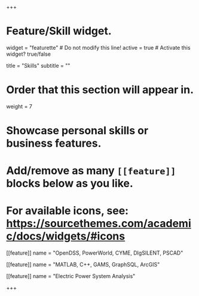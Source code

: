 +++
# Feature/Skill widget.
widget = "featurette"  # Do not modify this line!
active = true  # Activate this widget? true/false

title = "Skills"
subtitle = ""

# Order that this section will appear in.
weight = 7

# Showcase personal skills or business features.
# 
# Add/remove as many `[[feature]]` blocks below as you like.
# 
# For available icons, see: https://sourcethemes.com/academic/docs/widgets/#icons

[[feature]]
  name = "OpenDSS, PowerWorld, CYME, DIgSILENT, PSCAD"

  
[[feature]]
  name = "MATLAB, C++, GAMS, GraphSQL, ArcGIS"

[[feature]]
  name = "Electric Power System Analysis"

+++
